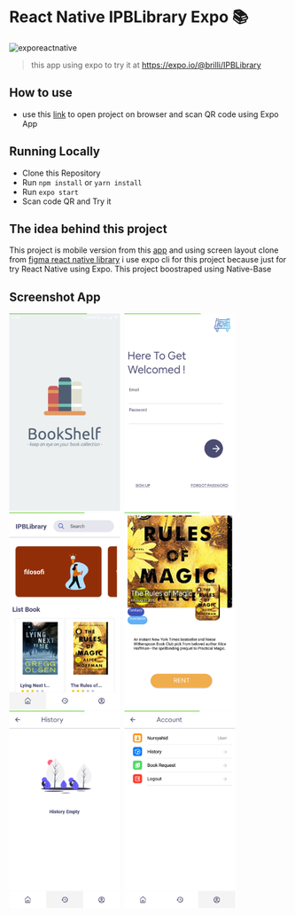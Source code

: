 # React Native IPBLibrary Expo 📚

![exporeactnative](https://miro.medium.com/max/3200/1*SDxw4Cd9cexIBtSqqmMqsQ.png)

> this app using expo
> to try it at https://expo.io/@brilli/IPBLibrary

## How to use

* use this [link](https://expo.io/@brilli/IPBLibrary) to open project on browser and scan QR code using Expo App

## Running Locally

* Clone this Repository
* Run ``` npm install ``` or  ``` yarn install ```
* Run ``` expo start ```
* Scan code QR and Try it

## The idea behind this project

This project is mobile version from this [app](https://github.com/brillianodhiya/reactjs-rentbook-IPB-Library) and using screen layout clone from [figma react native library](https://www.figma.com/file/shrkaEps4LnHSTkqMxN3cG/Library-Apps?node-id=0%3A1) i use expo cli for this project because just for try React Native using Expo.
This project boostraped using Native-Base

## Screenshot App

<kbd>
<img src="screenshot/splash.png" width="200" alt="splashscreen">
<img src="screenshot/loginpage.png" width="200" alt="loginscreen">
<img src="screenshot/homepage.png" width="200" alt="homescreen">
<img src="screenshot/bookdetail.png" width="200" 
alt="detailscreen">
<img src="screenshot/historypage.png" width="200" 
alt="historyscreen">
<img src="screenshot/accountpage.png" width="200" alt="accountscreen">
<kbd>